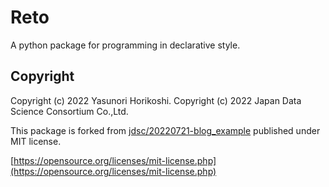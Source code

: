 # Reto

A python package for programming in declarative style.

## Copyright

Copyright (c) 2022 Yasunori Horikoshi.
Copyright (c) 2022 Japan Data Science Consortium Co.,Ltd.

This package is forked from [jdsc/20220721-blog_example](https://github.com/jdsc/20220721-blog_example) published under MIT license.

[https://opensource.org/licenses/mit-license.php](https://opensource.org/licenses/mit-license.php)
